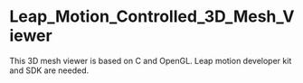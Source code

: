 # Leap_Motion_Controlled_3D_Mesh_Viewer
This 3D mesh viewer is based on C and OpenGL. Leap motion developer kit and SDK are needed.
